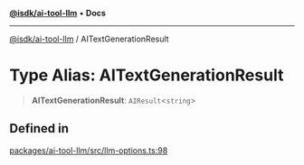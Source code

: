 [**@isdk/ai-tool-llm**](../README.md) • **Docs**

***

[@isdk/ai-tool-llm](../globals.md) / AITextGenerationResult

# Type Alias: AITextGenerationResult

> **AITextGenerationResult**: `AIResult`\<`string`\>

## Defined in

[packages/ai-tool-llm/src/llm-options.ts:98](https://github.com/isdk/ai-tool-llm.js/blob/91036fde2392dfc52f5b7e20305699862b61dc63/src/llm-options.ts#L98)
